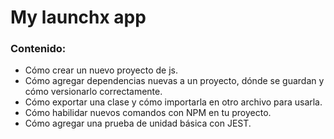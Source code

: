 # My launchx app

### Contenido:

- Cómo crear un nuevo proyecto de js.
- Cómo agregar dependencias nuevas a un proyecto, dónde se guardan y cómo versionarlo correctamente.
- Cómo exportar una clase y cómo importarla en otro archivo para usarla.
- Cómo habilidar nuevos comandos con NPM en tu proyecto.
- Cómo agregar una prueba de unidad básica con JEST.
